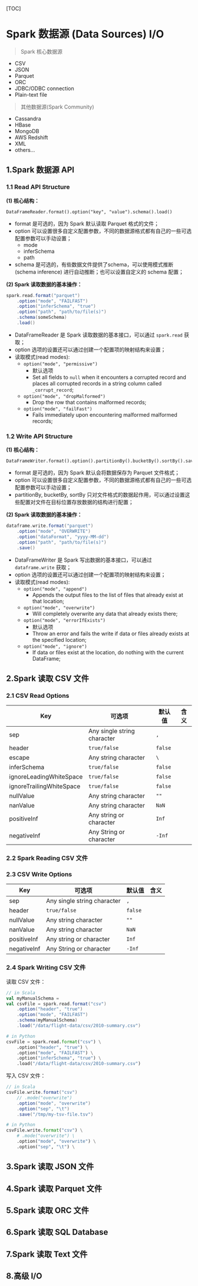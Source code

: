 
[TOC]

# Spark 数据源 (Data Sources) I/O


> Spark 核心数据源

* CSV
* JSON
* Parquet
* ORC
* JDBC/ODBC connection
* Plain-text file

> 其他数据源(Spark Community)

* Cassandra
* HBase
* MongoDB
* AWS Redshift
* XML
* others...

## 1.Spark 数据源 API

### 1.1 Read API Structure

**(1) 核心结构：**

```
DataFrameReader.format().option("key", "value").schema().load()
```

* format 是可选的，因为 Spark 默认读取 Parquet 格式的文件；
* option 可以设置很多自定义配置参数，不同的数据源格式都有自己的一些可选配置参数可以手动设置；
	- mode
	- inferSchema
	- path
* schema 是可选的，有些数据文件提供了schema，可以使用模式推断 (schema inference) 进行自动推断；也可以设置自定义的 schema 配置；


**(2) Spark 读取数据的基本操作：**

```scala
spark.read.format("parquet")
	.option("mode", "FAILFAST")
	.option("inferSchema", "true")
	.option("path", "path/to/file(s)")
	.schema(someSchema)
	.load()
```

* DataFrameReader 是 Spark 读取数据的基本接口，可以通过 `spark.read` 获取；
* option 选项的设置还可以通过创建一个配置项的映射结构来设置；
* 读取模式(read modes):
	- `option("mode", "permissive")`
		- 默认选项
		- Set all fields to `null` when it encounters a corrupted record and places all corrupted records in a string column called `_corrupt_record`;
	- `option("mode", "dropMalformed")`
		- Drop the row that contains malformed records;
	- `option("mode", "failFast")`
		- Fails immediately upon encountering malformed malformed records;

### 1.2 Write API Structure

**(1) 核心结构：**

```
DataFrameWriter.format().option().partitionBy().bucketBy().sortBy().save()
```

* format 是可选的，因为 Spark 默认会将数据保存为 Parquet 文件格式；
* option 可以设置很多自定义配置参数，不同的数据源格式都有自己的一些可选配置参数可以手动设置；
* partitionBy, bucketBy, sortBy 只对文件格式的数据起作用，可以通过设置这些配置对文件在目标位置存放数据的结构进行配置；


**(2) Spark 读取数据的基本操作：**

```scala
dataframe.write.format("parquet")
	.option("mode", "OVERWRITE")
	.option("dataFormat", "yyyy-MM-dd")
	.option("path", "path/to/file(s)")
	.save()
```

* DataFrameWriter 是 Spark 写出数据的基本接口，可以通过 `dataframe.write` 获取；
* option 选项的设置还可以通过创建一个配置项的映射结构来设置；
* 读取模式(read modes):
	- `option("mode", "append")`
		- Appends the output files to the list of files that already exist at that location;
	- `option("mode", "overwrite")`
		- Will completely overwrite any data that already exists there;
	- `option("mode", "errorIfExists")`
		- 默认选项
		- Throw an error and fails the write if data or files already exists at the specified location;
	- `option("mode", "ignore")`
		- If data or files exist at the location, do nothing with the current DataFrame;


## 2.Spark 读取 CSV 文件

### 2.1 CSV Read Options

|Key|可选项|默认值|含义|
|---|-----|----|---|
|sep|Any single string character|`,`||
|header|`true/false`|`false`||
|escape|Any string character|`\`||
|inferSchema|`true/false`|`false`||
|ignoreLeadingWhiteSpace|`true/false`|`false`||
|ignoreTrailingWhiteSpace|`true/false`|`false`||
|nullValue|Any string character|`""`||
|nanValue|Any string character|`NaN`||
|positiveInf|Any string or character|`Inf`||
|negativeInf|Any String or character|`-Inf`||


### 2.2 Spark Reading CSV 文件

### 2.3 CSV Write Options

|Key|可选项|默认值|含义|
|---|-----|----|---|
|sep|Any single string character|`,`||
|header|`true/false`|`false`||
|nullValue|Any string character|`""`||
|nanValue|Any string character|`NaN`||
|positiveInf|Any string or character|`Inf`||
|negativeInf|Any String or character|`-Inf`||

### 2.4 Spark Writing CSV 文件

读取 CSV 文件：

```scala
// in Scala
val myManualSchema = 
val csvFile = spark.read.format("csv")
	.option("header", "true")
	.option("mode", "FAILFAST")
	.schema(myManualSchema)
	.load("/data/flight-data/csv/2010-summary.csv")
```

```python
# in Python
csvFile = spark.read.format("csv") \
	.option("header", "true") \
	.option("mode", "FAILFAST") \
	.option("inferSchema", "true") \
	.load("/data/flight-data/csv/2010-summary.csv")
```


写入 CSV 文件：

```scala
// in Scala
csvFile.write.format("csv")
	// .mode("overwrite")
	.option("mode", "overwrite")
	.option("sep", "\t")
	.save("/tmp/my-tsv-file.tsv")
```

```python
# in Python
csvFile.write.format("csv") \
	# .mode("overwrite") \
	.option("mode", "overwrite") \
	.option("sep", "\t") \
```


## 3.Spark 读取 JSON 文件


## 4.Spark 读取 Parquet 文件


## 5.Spark 读取 ORC 文件


## 6.Spark 读取 SQL Database


## 7.Spark 读取 Text 文件


## 8.高级 I/O
